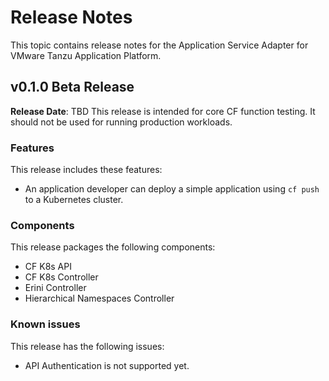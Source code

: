 # Release Notes

This topic contains release notes for the Application Service Adapter for VMware Tanzu Application Platform.

## <a id='0-1-0'></a> v0.1.0 Beta Release

**Release Date**: TBD
This release is intended for core CF function testing. It should not be used for running production workloads.

### Features
This release includes these features:

* An application developer can deploy a simple application using `cf push` to a Kubernetes cluster.

### Components

This release packages the following components:

* CF K8s API
* CF K8s Controller
* Erini Controller
* Hierarchical Namespaces Controller

### Known issues
This release has the following issues:  
* API Authentication is not supported yet.